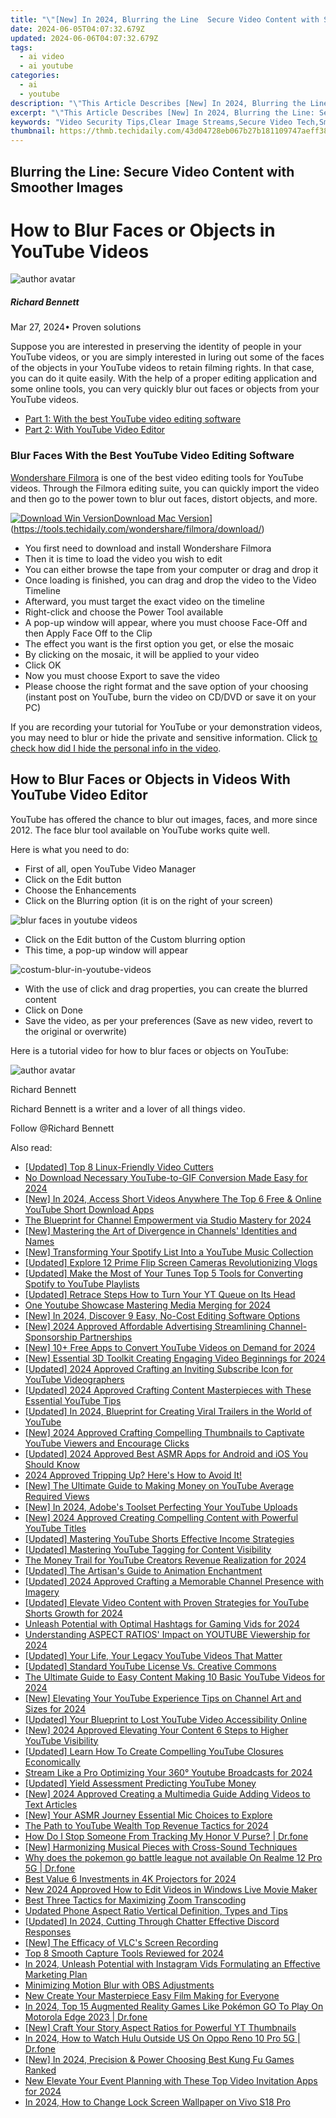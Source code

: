 ```yaml
---
title: "\"[New] In 2024, Blurring the Line  Secure Video Content with Smoother Images\""
date: 2024-06-05T04:07:32.679Z
updated: 2024-06-06T04:07:32.679Z
tags:
  - ai video
  - ai youtube
categories:
  - ai
  - youtube
description: "\"This Article Describes [New] In 2024, Blurring the Line: Secure Video Content with Smoother Images\""
excerpt: "\"This Article Describes [New] In 2024, Blurring the Line: Secure Video Content with Smoother Images\""
keywords: "Video Security Tips,Clear Image Streams,Secure Video Tech,Smooth Video Quality,Privacy in Media,Image Transformation,Blurred Content Safety"
thumbnail: https://thmb.techidaily.com/43d04728eb067b27b181109747aeff382529cf3d84fbfcf0819906ab437cf25f.jpg
---
```


## Blurring the Line: Secure Video Content with Smoother Images

# How to Blur Faces or Objects in YouTube Videos

![author avatar](https://images.wondershare.com/filmora/article-images/richard-bennett.jpg)

##### Richard Bennett

 Mar 27, 2024• Proven solutions

Suppose you are interested in preserving the identity of people in your YouTube videos, or you are simply interested in luring out some of the faces of the objects in your YouTube videos to retain filming rights. In that case, you can do it quite easily. With the help of a proper editing application and some online tools, you can very quickly blur out faces or objects from your YouTube videos.

* [Part 1: With the best YouTube video editing software](#part1)
* [Part 2: With YouTube Video Editor](#part2)

### Blur Faces With the Best YouTube Video Editing Software

[Wondershare Filmora](https://tools.techidaily.com/wondershare/filmora/download/) is one of the best video editing tools for YouTube videos. Through the Filmora editing suite, you can quickly import the video and then go to the power town to blur out faces, distort objects, and more.

[![Download Win Version](https://images.wondershare.com/filmora/guide/download-btn-win.jpg)](https://tools.techidaily.com/wondershare/filmora/download/)[Download Mac Version](https://images.wondershare.com/filmora/guide/download-btn-mac.jpg)](https://tools.techidaily.com/wondershare/filmora/download/)

* You first need to download and install Wondershare Filmora
* Then it is time to load the video you wish to edit
* You can either browse the tape from your computer or drag and drop it
* Once loading is finished, you can drag and drop the video to the Video Timeline
* Afterward, you must target the exact video on the timeline
* Right-click and choose the Power Tool available
* A pop-up window will appear, where you must choose Face-Off and then Apply Face Off to the Clip
* The effect you want is the first option you get, or else the mosaic
* By clicking on the mosaic, it will be applied to your video
* Click OK
* Now you must choose Export to save the video
* Please choose the right format and the save option of your choosing (instant post on YouTube, burn the video on CD/DVD or save it on your PC)

If you are recording your tutorial for YouTube or your demonstration videos, you may need to blur or hide the private and sensitive information. Click [to check how did I hide the personal info in the video](https://tools.techidaily.com/wondershare/filmora/download/).

## How to Blur Faces or Objects in Videos With YouTube Video Editor

YouTube has offered the chance to blur out images, faces, and more since 2012\. The face blur tool available on YouTube works quite well.

Here is what you need to do:

* First of all, open YouTube Video Manager
* Click on the Edit button
* Choose the Enhancements
* Click on the Blurring option (it is on the right of your screen)

![blur faces in youtube videos](https://images.wondershare.com/filmora/article-images/blur-faces-in-youtube-video.jpg)

* Click on the Edit button of the Custom blurring option
* This time, a pop-up window will appear

![costum-blur-in-youtube-videos](https://images.wondershare.com/filmora/article-images/costum-blur-in-youtube-videos.jpg)

* With the use of click and drag properties, you can create the blurred content
* Click on Done
* Save the video, as per your preferences (Save as new video, revert to the original or overwrite)

Here is a tutorial video for how to blur faces or objects on YouTube:

![author avatar](https://images.wondershare.com/filmora/article-images/richard-bennett.jpg)

Richard Bennett

Richard Bennett is a writer and a lover of all things video.

Follow @Richard Bennett

<span class="atpl-alsoreadstyle">Also read:</span>
<div><ul>
<li><a href="https://facebook-record-videos.techidaily.com/updated-top-8-linux-friendly-video-cutters/"><u>[Updated] Top 8 Linux-Friendly Video Cutters</u></a></li>
<li><a href="https://facebook-record-videos.techidaily.com/no-download-necessary-youtube-to-gif-conversion-made-easy-for-2024/"><u>No Download Necessary  YouTube-to-GIF Conversion Made Easy for 2024</u></a></li>
<li><a href="https://facebook-record-videos.techidaily.com/new-in-2024-access-short-videos-anywhere-the-top-6-free-and-online-youtube-short-download-apps/"><u>[New] In 2024, Access Short Videos Anywhere  The Top 6 Free & Online YouTube Short Download Apps</u></a></li>
<li><a href="https://facebook-record-videos.techidaily.com/the-blueprint-for-channel-empowerment-via-studio-mastery-for-2024/"><u>The Blueprint for Channel Empowerment via Studio Mastery for 2024</u></a></li>
<li><a href="https://facebook-record-videos.techidaily.com/new-mastering-the-art-of-divergence-in-channels-identities-and-names/"><u>[New] Mastering the Art of Divergence in Channels' Identities and Names</u></a></li>
<li><a href="https://facebook-record-videos.techidaily.com/new-transforming-your-spotify-list-into-a-youtube-music-collection/"><u>[New] Transforming Your Spotify List Into a YouTube Music Collection</u></a></li>
<li><a href="https://facebook-record-videos.techidaily.com/updated-explore-12-prime-flip-screen-cameras-revolutionizing-vlogs/"><u>[Updated] Explore 12 Prime Flip Screen Cameras Revolutionizing Vlogs</u></a></li>
<li><a href="https://facebook-record-videos.techidaily.com/updated-make-the-most-of-your-tunes-top-5-tools-for-converting-spotify-to-youtube-playlists/"><u>[Updated] Make the Most of Your Tunes  Top 5 Tools for Converting Spotify to YouTube Playlists</u></a></li>
<li><a href="https://facebook-record-videos.techidaily.com/updated-retrace-steps-how-to-turn-your-yt-queue-on-its-head/"><u>[Updated] Retrace Steps  How to Turn Your YT Queue on Its Head</u></a></li>
<li><a href="https://facebook-record-videos.techidaily.com/one-youtube-showcase-mastering-media-merging-for-2024/"><u>One Youtube Showcase  Mastering Media Merging for 2024</u></a></li>
<li><a href="https://facebook-record-videos.techidaily.com/new-in-2024-discover-9-easy-no-cost-editing-software-options/"><u>[New] In 2024, Discover 9 Easy, No-Cost Editing Software Options</u></a></li>
<li><a href="https://facebook-record-videos.techidaily.com/new-2024-approved-affordable-advertising-streamlining-channel-sponsorship-partnerships/"><u>[New] 2024 Approved  Affordable Advertising  Streamlining Channel-Sponsorship Partnerships</u></a></li>
<li><a href="https://facebook-record-videos.techidaily.com/new-10plus-free-apps-to-convert-youtube-videos-on-demand-for-2024/"><u>[New] 10+ Free Apps to Convert YouTube Videos on Demand for 2024</u></a></li>
<li><a href="https://facebook-record-videos.techidaily.com/new-essential-3d-toolkit-creating-engaging-video-beginnings-for-2024/"><u>[New] Essential 3D Toolkit  Creating Engaging Video Beginnings for 2024</u></a></li>
<li><a href="https://facebook-record-videos.techidaily.com/updated-2024-approved-crafting-an-inviting-subscribe-icon-for-youtube-videographers/"><u>[Updated] 2024 Approved  Crafting an Inviting Subscribe Icon for YouTube Videographers</u></a></li>
<li><a href="https://facebook-record-videos.techidaily.com/updated-2024-approved-crafting-content-masterpieces-with-these-essential-youtube-tips/"><u>[Updated] 2024 Approved  Crafting Content Masterpieces with These Essential YouTube Tips</u></a></li>
<li><a href="https://facebook-record-videos.techidaily.com/updated-in-2024-blueprint-for-creating-viral-trailers-in-the-world-of-youtube/"><u>[Updated] In 2024, Blueprint for Creating Viral Trailers in the World of YouTube</u></a></li>
<li><a href="https://facebook-record-videos.techidaily.com/new-2024-approved-crafting-compelling-thumbnails-to-captivate-youtube-viewers-and-encourage-clicks/"><u>[New] 2024 Approved  Crafting Compelling Thumbnails to Captivate YouTube Viewers and Encourage Clicks</u></a></li>
<li><a href="https://facebook-record-videos.techidaily.com/updated-2024-approved-best-asmr-apps-for-android-and-ios-you-should-know/"><u>[Updated] 2024 Approved  Best ASMR Apps for Android and iOS You Should Know</u></a></li>
<li><a href="https://facebook-record-videos.techidaily.com/2024-approved-tripping-up-heres-how-to-avoid-it/"><u>2024 Approved  Tripping Up? Here's How to Avoid It!</u></a></li>
<li><a href="https://facebook-record-videos.techidaily.com/new-the-ultimate-guide-to-making-money-on-youtube-average-required-views/"><u>[New] The Ultimate Guide to Making Money on YouTube  Average Required Views</u></a></li>
<li><a href="https://facebook-record-videos.techidaily.com/new-in-2024-adobes-toolset-perfecting-your-youtube-uploads/"><u>[New] In 2024, Adobe's Toolset  Perfecting Your YouTube Uploads</u></a></li>
<li><a href="https://facebook-record-videos.techidaily.com/new-2024-approved-creating-compelling-content-with-powerful-youtube-titles/"><u>[New] 2024 Approved  Creating Compelling Content with Powerful YouTube Titles</u></a></li>
<li><a href="https://facebook-record-videos.techidaily.com/updated-mastering-youtube-shorts-effective-income-strategies/"><u>[Updated] Mastering YouTube Shorts  Effective Income Strategies</u></a></li>
<li><a href="https://facebook-record-videos.techidaily.com/updated-mastering-youtube-tagging-for-content-visibility/"><u>[Updated] Mastering YouTube Tagging for Content Visibility</u></a></li>
<li><a href="https://facebook-record-videos.techidaily.com/the-money-trail-for-youtube-creators-revenue-realization-for-2024/"><u>The Money Trail for YouTube Creators  Revenue Realization for 2024</u></a></li>
<li><a href="https://facebook-record-videos.techidaily.com/updated-the-artisans-guide-to-animation-enchantment/"><u>[Updated] The Artisan's Guide to Animation Enchantment</u></a></li>
<li><a href="https://facebook-record-videos.techidaily.com/updated-2024-approved-crafting-a-memorable-channel-presence-with-imagery/"><u>[Updated] 2024 Approved  Crafting a Memorable Channel Presence with Imagery</u></a></li>
<li><a href="https://facebook-record-videos.techidaily.com/updated-elevate-video-content-with-proven-strategies-for-youtube-shorts-growth-for-2024/"><u>[Updated] Elevate Video Content with Proven Strategies for YouTube Shorts Growth for 2024</u></a></li>
<li><a href="https://facebook-record-videos.techidaily.com/unleash-potential-with-optimal-hashtags-for-gaming-vids-for-2024/"><u>Unleash Potential with Optimal Hashtags for Gaming Vids for 2024</u></a></li>
<li><a href="https://facebook-record-videos.techidaily.com/understanding-aspect-ratios-impact-on-youtube-viewership-for-2024/"><u>Understanding ASPECT RATIOS' Impact on YOUTUBE Viewership for 2024</u></a></li>
<li><a href="https://facebook-record-videos.techidaily.com/updated-your-life-your-legacy-youtube-videos-that-matter/"><u>[Updated] Your Life, Your Legacy  YouTube Videos That Matter</u></a></li>
<li><a href="https://facebook-record-videos.techidaily.com/updated-standard-youtube-license-vs-creative-commons/"><u>[Updated] Standard YouTube License Vs. Creative Commons</u></a></li>
<li><a href="https://facebook-record-videos.techidaily.com/the-ultimate-guide-to-easy-content-making-10-basic-youtube-videos-for-2024/"><u>The Ultimate Guide to Easy Content  Making 10 Basic YouTube Videos for 2024</u></a></li>
<li><a href="https://facebook-record-videos.techidaily.com/new-elevating-your-youtube-experience-tips-on-channel-art-and-sizes-for-2024/"><u>[New] Elevating Your YouTube Experience  Tips on Channel Art and Sizes for 2024</u></a></li>
<li><a href="https://facebook-record-videos.techidaily.com/updated-your-blueprint-to-lost-youtube-video-accessibility-online/"><u>[Updated] Your Blueprint to Lost YouTube Video Accessibility Online</u></a></li>
<li><a href="https://facebook-record-videos.techidaily.com/new-2024-approved-elevating-your-content-6-steps-to-higher-youtube-visibility/"><u>[New] 2024 Approved  Elevating Your Content  6 Steps to Higher YouTube Visibility</u></a></li>
<li><a href="https://facebook-record-videos.techidaily.com/updated-learn-how-to-create-compelling-youtube-closures-economically/"><u>[Updated] Learn How To Create Compelling YouTube Closures Economically</u></a></li>
<li><a href="https://facebook-record-videos.techidaily.com/stream-like-a-pro-optimizing-your-360-youtube-broadcasts-for-2024/"><u>Stream Like a Pro  Optimizing Your 360° Youtube Broadcasts for 2024</u></a></li>
<li><a href="https://facebook-record-videos.techidaily.com/updated-yield-assessment-predicting-youtube-money/"><u>[Updated] Yield Assessment  Predicting YouTube Money</u></a></li>
<li><a href="https://facebook-record-videos.techidaily.com/new-2024-approved-creating-a-multimedia-guide-adding-videos-to-text-articles/"><u>[New] 2024 Approved  Creating a Multimedia Guide  Adding Videos to Text Articles</u></a></li>
<li><a href="https://facebook-record-videos.techidaily.com/new-your-asmr-journey-essential-mic-choices-to-explore/"><u>[New] Your ASMR Journey  Essential Mic Choices to Explore</u></a></li>
<li><a href="https://facebook-record-videos.techidaily.com/the-path-to-youtube-wealth-top-revenue-tactics-for-2024/"><u>The Path to YouTube Wealth  Top Revenue Tactics for 2024</u></a></li>
<li><a href="https://android-location-track.techidaily.com/how-do-i-stop-someone-from-tracking-my-honor-v-purse-drfone-by-drfone-virtual-android/"><u>How Do I Stop Someone From Tracking My Honor V Purse? | Dr.fone</u></a></li>
<li><a href="https://some-knowledge.techidaily.com/new-harmonizing-musical-pieces-with-cross-sound-techniques/"><u>[New] Harmonizing Musical Pieces with Cross-Sound Techniques</u></a></li>
<li><a href="https://pokemon-go-android.techidaily.com/why-does-the-pokemon-go-battle-league-not-available-on-realme-12-pro-5g-drfone-by-drfone-virtual-android/"><u>Why does the pokemon go battle league not available On Realme 12 Pro 5G | Dr.fone</u></a></li>
<li><a href="https://extra-lessons.techidaily.com/best-value-6-investments-in-4k-projectors-for-2024/"><u>Best Value 6 Investments in 4K Projectors for 2024</u></a></li>
<li><a href="https://video-creation-software.techidaily.com/new-2024-approved-how-to-edit-videos-in-windows-live-movie-maker/"><u>New 2024 Approved How to Edit Videos in Windows Live Movie Maker</u></a></li>
<li><a href="https://extra-lessons.techidaily.com/best-three-tactics-for-maximizing-zoom-transcoding/"><u>Best Three Tactics for Maximizing Zoom Transcoding</u></a></li>
<li><a href="https://ai-editing-video.techidaily.com/updated-phone-aspect-ratio-vertical-definition-types-and-tips/"><u>Updated Phone Aspect Ratio Vertical Definition, Types and Tips</u></a></li>
<li><a href="https://discord-videos.techidaily.com/updated-in-2024-cutting-through-chatter-effective-discord-responses/"><u>[Updated] In 2024, Cutting Through Chatter  Effective Discord Responses</u></a></li>
<li><a href="https://on-screen-recording.techidaily.com/new-the-efficacy-of-vlcs-screen-recording/"><u>[New] The Efficacy of VLC's Screen Recording</u></a></li>
<li><a href="https://screen-recording.techidaily.com/top-8-smooth-capture-tools-reviewed-for-2024/"><u>Top 8 Smooth Capture Tools Reviewed for 2024</u></a></li>
<li><a href="https://instagram-clips.techidaily.com/in-2024-unleash-potential-with-instagram-vids-formulating-an-effective-marketing-plan/"><u>In 2024, Unleash Potential with Instagram Vids  Formulating an Effective Marketing Plan</u></a></li>
<li><a href="https://digital-screen-recording.techidaily.com/minimizing-motion-blur-with-obs-adjustments/"><u>Minimizing Motion Blur with OBS Adjustments</u></a></li>
<li><a href="https://ai-vdieo-software.techidaily.com/new-create-your-masterpiece-easy-film-making-for-everyone/"><u>New Create Your Masterpiece Easy Film Making for Everyone</u></a></li>
<li><a href="https://android-pokemon-go.techidaily.com/in-2024-top-15-augmented-reality-games-like-pokemon-go-to-play-on-motorola-edge-2023-drfone-by-drfone-virtual-android/"><u>In 2024, Top 15 Augmented Reality Games Like Pokémon GO To Play On Motorola Edge 2023 | Dr.fone</u></a></li>
<li><a href="https://youtube-video-recordings.techidaily.com/new-craft-your-story-aspect-ratios-for-powerful-yt-thumbnails/"><u>[New] Craft Your Story  Aspect Ratios for Powerful YT Thumbnails</u></a></li>
<li><a href="https://phone-solutions.techidaily.com/in-2024-how-to-watch-hulu-outside-us-on-oppo-reno-10-pro-5g-drfone-by-drfone-virtual-android/"><u>In 2024, How to Watch Hulu Outside US On Oppo Reno 10 Pro 5G | Dr.fone</u></a></li>
<li><a href="https://remote-screen-capture.techidaily.com/new-in-2024-precision-and-power-choosing-best-kung-fu-games-ranked/"><u>[New] In 2024, Precision & Power  Choosing Best Kung Fu Games Ranked</u></a></li>
<li><a href="https://ai-driven-video-production.techidaily.com/new-elevate-your-event-planning-with-these-top-video-invitation-apps-for-2024/"><u>New Elevate Your Event Planning with These Top Video Invitation Apps for 2024</u></a></li>
<li><a href="https://unlock-android.techidaily.com/in-2024-how-to-change-lock-screen-wallpaper-on-vivo-s18-pro-by-drfone-android/"><u>In 2024, How to Change Lock Screen Wallpaper on Vivo S18 Pro</u></a></li>
</ul></div>

<ins class="adsbygoogle"
      style="display:block"
      data-ad-client="ca-pub-7571918770474297"
      data-ad-slot="8358498916"
      data-ad-format="auto"
      data-full-width-responsive="true"></ins>
